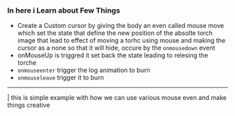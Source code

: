 ### In here i Learn about Few Things
- Create a Custom cursor by giving the body an even called mouse move which  set the state that define the new position of the absolte torch image that lead to effect of moving a torhc using mouse and making the cursor as a none so that it will hide, occure by the `onmousedown` event
- onMouseUp is triggred it set back the state leading to relesing the torche
- `onmouseenter` trigger the log animation to burn
- `onmouseleave` trigger it to burn

--- 

| this is simple example with how we can use various mouse even and make things creative